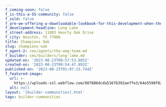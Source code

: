 ```yaml
---
f_coming-soon: false
f_is-this-a-55-community: false
f_sold: false
f_are-we-offering-a-downloadable-lookbook-for-this-development-when-they-submit-their-contact-info: false
f_development-headline: Long Lake
f_street-address: 11803 Hearty Oak Drive
f_city: Houston, TX 77066
title: Champions Oak
slug: champions-oak
f_agent-2: cms/agents/the-omg-team.md
f_builder: cms/builders/long-lake.md
updated-on: '2023-08-23T00:57:53.885Z'
created-on: '2023-08-23T00:54:47.893Z'
published-on: '2023-08-23T01:07:15.744Z'
f_featured-image:
  url: >-
    https://uploads-ssl.webflow.com/607686dcda5167b392aeffe3/64e5598f8290d271c9f941ad_Champions-Oak-updated-exterior-shot-for-website.jpeg
  alt: null
layout: '[builder-communities].html'
tags: builder-communities
---
```




